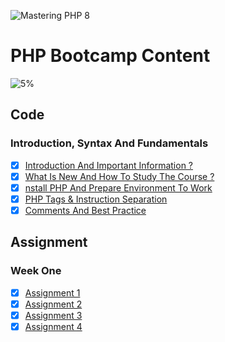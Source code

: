 ![Mastering PHP 8](https://elzero.org/php-bootcamp.png)

# PHP Bootcamp Content

![5%](https://progress-bar.dev/5/?title=Done)

## Code

### Introduction, Syntax And Fundamentals

- [x] [Introduction And Important Information ?](https://elzero.org/php-2022-introduction-important-information/)
- [x] [What Is New And How To Study The Course ?](https://elzero.org/php-2022-whats-new-and-how-to-study-the-course/)
- [x] [nstall PHP And Prepare Environment To Work](https://elzero.org/php-2022-install-php-and-prepare-environment-to-work/)
- [x] [PHP Tags & Instruction Separation](https://elzero.org/php-2022-tags-and-instructions-separation/)
- [x] [Comments And Best Practice](https://elzero.org/php-2022-comments-and-best-practices/)

## Assignment

### Week One

- [x] [Assignment 1](./week_one/assignment_1.php)
- [x] [Assignment 2](./week_one/assignment_2.php)
- [x] [Assignment 3](./week_one/assignment_3.php)
- [x] [Assignment 4](./week_one/assignment_4.php)
